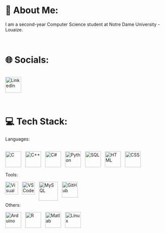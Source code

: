 # 💫 About Me:
I am a second-year Computer Science student at Notre Dame University - Louaize.

<br>

# 🌐 Socials:
<br>
<a href="https://www.linkedin.com/in/ayham-s-bouhamdan-b832202a1/"><img align="left" alt="LinkedIn" width="50px" style="padding-right:10px;" src="https://cdn.jsdelivr.net/gh/devicons/devicon@latest/icons/linkedin/linkedin-original.svg" /></a>

<br><br><br><br>

# 💻 Tech Stack: 

Languages:  
<br>

<img align="left" alt="C" width="50px" style="padding-right:10px;" src="https://cdn.jsdelivr.net/gh/devicons/devicon@latest/icons/c/c-original.svg" />
<img align="left" alt="C++" width="50px" style="padding-right:10px;" src="https://cdn.jsdelivr.net/gh/devicons/devicon@latest/icons/cplusplus/cplusplus-original.svg" />
<img align="left" alt="C#" width="50px" style="padding-right:10px;" src="https://cdn.jsdelivr.net/gh/devicons/devicon@latest/icons/csharp/csharp-original.svg" />
<a href="https://www.python.org/"><img align="left" alt="Python" width="50px" style="padding-right:10px;" src="https://cdn.jsdelivr.net/gh/devicons/devicon@latest/icons/python/python-original.svg" /></a>
<img align="left" alt="SQL" width="50px" style="padding-right:10px;" src="https://cdn.jsdelivr.net/gh/devicons/devicon@latest/icons/azuresqldatabase/azuresqldatabase-original.svg" />
<img align="left" alt="HTML" width="50px" style="padding-right:10px;" src="https://cdn.jsdelivr.net/gh/devicons/devicon/icons/html5/html5-plain.svg" />
<img align="left" alt="CSS" width="50px" style="padding-right:10px;" src="https://cdn.jsdelivr.net/gh/devicons/devicon/icons/css3/css3-plain.svg" />

<br><br><br>

Tools:  

<img align="left" alt="Visual Studio" width="40px" style="padding-right:10px;" src="https://cdn.jsdelivr.net/gh/devicons/devicon@latest/icons/visualstudio/visualstudio-original.svg" />
<img align="left" alt="VS Code" width="40px" style="padding-right:10px;" src="https://cdn.jsdelivr.net/gh/devicons/devicon@latest/icons/vscode/vscode-original.svg" />
<img align="left" alt="MySQL" width="60px" style="padding-right:10px;" src="https://cdn.jsdelivr.net/gh/devicons/devicon@latest/icons/mysql/mysql-original-wordmark.svg" />
<img align="left" alt="GitHub" width="50px" style="padding-right:10px;" src="https://cdn.jsdelivr.net/gh/devicons/devicon@latest/icons/github/github-original-wordmark.svg" />

<br><br><br>

Others:

<img align="left" alt="Arduino" width="50px" style="padding-right:10px;" src="https://cdn.jsdelivr.net/gh/devicons/devicon@latest/icons/arduino/arduino-original-wordmark.svg" />
<img align="left" alt="R" width="50px" style="padding-right:10px;" src="https://cdn.jsdelivr.net/gh/devicons/devicon@latest/icons/r/r-original.svg" />
<img align="left" alt="Matlab" width="50px" style="padding-right:10px;" src="https://cdn.jsdelivr.net/gh/devicons/devicon@latest/icons/matlab/matlab-original.svg" /> 
<img align="left" alt="Linux" width="50px" style="padding-right:10px;" src="https://cdn.jsdelivr.net/gh/devicons/devicon/icons/linux/linux-original.svg" />

<br><br>
</details>
